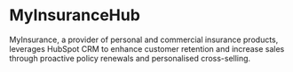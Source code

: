 # MyInsuranceHub
MyInsurance, a provider of personal and commercial insurance products, leverages HubSpot CRM to enhance customer retention and increase sales through proactive policy renewals and personalised cross-selling.
